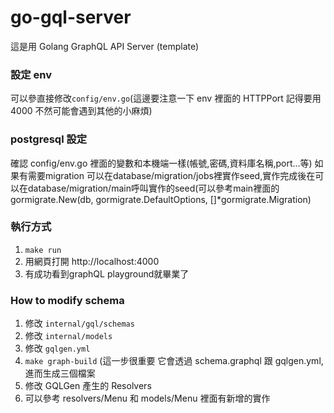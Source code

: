 # go-gql-server

這是用 Golang GraphQL API Server (template)

### 設定 env

可以參直接修改`config/env.go`(這邊要注意一下 env 裡面的 HTTPPort 記得要用 4000 不然可能會遇到其他的小麻煩)

### postgresql 設定

確認 config/env.go 裡面的變數和本機端一樣(帳號,密碼,資料庫名稱,port...等)
如果有需要migration 可以在database/migration/jobs裡實作seed,實作完成後在可以在database/migration/main呼叫實作的seed(可以參考main裡面的gormigrate.New(db, gormigrate.DefaultOptions, []*gormigrate.Migration)

### 執行方式

1. `make run` 
2. 用網頁打開 http://localhost:4000  
3. 有成功看到graphQL playground就畢業了
### How to modify schema

1. 修改 `internal/gql/schemas`
2. 修改 `internal/models`
3. 修改 `gqlgen.yml`
4. `make graph-build` (這一步很重要 它會透過 schema.graphql 跟 gqlgen.yml,進而生成三個檔案
5. 修改 GQLGen 產生的 Resolvers
6. 可以參考 resolvers/Menu 和 models/Menu 裡面有新增的實作



